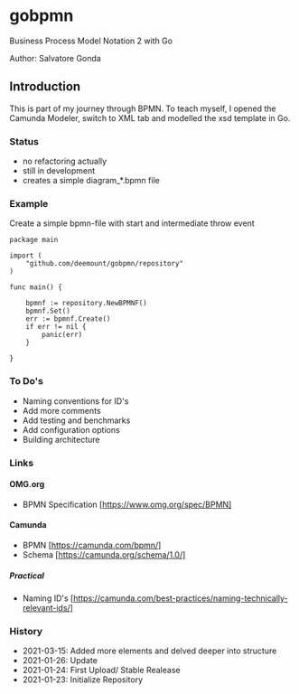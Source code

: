 # gobpmn #

Business Process Model Notation 2 with Go

Author: Salvatore Gonda

## Introduction ##

This is part of my journey through BPMN. To teach myself, I opened the Camunda Modeler, switch to XML tab and modelled the xsd template in Go.

### Status ###

* no refactoring actually
* still in development
* creates a simple diagram_*.bpmn file

### Example ###

Create a simple bpmn-file with start and intermediate throw event

```
package main

import (
	"github.com/deemount/gobpmn/repository"
)

func main() {

	bpmnf := repository.NewBPMNF()
	bpmnf.Set()
	err := bpmnf.Create()
	if err != nil {
		panic(err)
	}

}
```

### To Do's ###

* Naming conventions for ID's
* Add more comments
* Add testing and benchmarks
* Add configuration options
* Building architecture

### Links ###

#### OMG.org ####

* BPMN Specification [https://www.omg.org/spec/BPMN]

#### Camunda ####

* BPMN [https://camunda.com/bpmn/]
* Schema [https://camunda.org/schema/1.0/]

##### Practical #####

* Naming ID's [https://camunda.com/best-practices/naming-technically-relevant-ids/]

### History ###

* 2021-03-15: Added more elements and delved deeper into structure
* 2021-01-26: Update
* 2021-01-24: First Upload/ Stable Realease
* 2021-01-23: Initialize Repository
